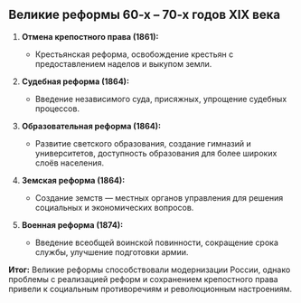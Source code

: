 ## Великие реформы 60-х – 70-х годов XIX века

1. **Отмена крепостного права (1861):**
    
    - Крестьянская реформа, освобождение крестьян с предоставлением наделов и выкупом земли.
2. **Судебная реформа (1864):**
    
    - Введение независимого суда, присяжных, упрощение судебных процессов.
3. **Образовательная реформа (1864):**
    
    - Развитие светского образования, создание гимназий и университетов, доступность образования для более широких слоёв населения.
4. **Земская реформа (1864):**
    
    - Создание земств — местных органов управления для решения социальных и экономических вопросов.
5. **Военная реформа (1874):**
    
    - Введение всеобщей воинской повинности, сокращение срока службы, улучшение подготовки армии.

**Итог:** Великие реформы способствовали модернизации России, однако проблемы с реализацией реформ и сохранением крепостного права привели к социальным противоречиям и революционным настроениям.